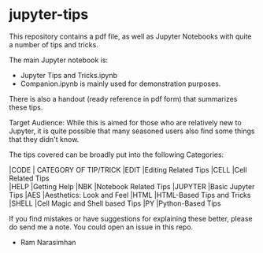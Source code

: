 # jupyter-tips

This repository contains a pdf file, as well as Jupyter Notebooks with quite a number of tips and tricks.

The main Jupyter notebook is:
- Jupyter Tips and Tricks.ipynb
- Companion.ipynb is mainly used for demonstration purposes.

There is also a handout (ready reference in pdf form) that summarizes these tips.

Target Audience: While this is aimed for those who are relatively new to Jupyter, it is quite possible that many seasoned users also find some things that they didn't know.


The tips covered can be broadly put into the following Categories:

|CODE	| CATEGORY OF TIP/TRICK
|EDIT	|Editing Related Tips
|CELL	|Cell Related Tips	
|HELP	|Getting Help
|NBK	|Notebook Related Tips
|JUPYTER	|Basic Jupyter Tips	
|AES	|Aesthetics: Look and Feel
|HTML	|HTML-Based Tips and Tricks
|SHELL	|Cell Magic and Shell based Tips
|PY	    |Python-Based Tips	

If you find mistakes or have suggestions for explaining these better, please do send me a note.
You could open an issue in this repo.

- Ram Narasimhan